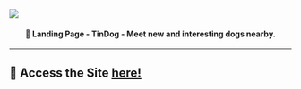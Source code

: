 <img align="center" src="https://i.imgur.com/iNPw47x.png">
<h4 align="center">🐶 Landing Page - TinDog - Meet new and interesting dogs nearby.</h4>

<hr>

<h2>📍 Access the Site <a href="https://tindog-by-sujalaggarwal.netlify.app">here!</a></h2>
